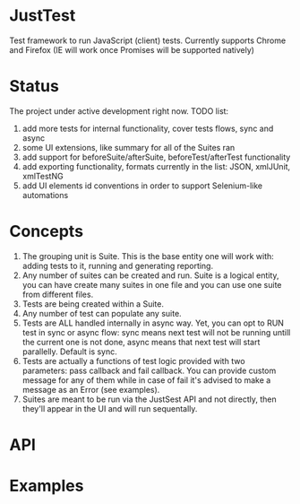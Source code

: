JustTest
========

Test framework to run JavaScript (client) tests. Currently supports Chrome and Firefox (IE will work once Promises will be supported natively)

Status
======

The project under active development right now. TODO list:
1) add more tests for internal functionality, cover tests flows, sync and async
2) some UI extensions, like summary for all of the Suites ran
3) add support for beforeSuite/afterSuite, beforeTest/afterTest functionality
4) add exporting functionality, formats currently in the list: JSON, xmlJUnit, xmlTestNG
5) add UI elements id conventions in order to support Selenium-like automations

Concepts
========

1) The grouping unit is Suite. This is the base entity one will work with: adding tests to it, running and generating reporting.
2) Any number of suites can be created and run. Suite is a logical entity, you can have create many suites in one file and you can use one suite from different files.
3) Tests are being created within a Suite.
4) Any number of test can populate any suite.
5) Tests are ALL handled internally in async way. Yet, you can opt to RUN test in sync or async flow: sync means next test will not be running untill the current one is not done, async means that next test will start parallelly. Default is sync.
6) Tests are actually a functions of test logic provided with two parameters: pass callback and fail callback. You can provide custom message for any of them while in case of fail it's advised to make a message as an Error (see examples).
7) Suites are meant to be run via the JustSest API and not directly, then they'll appear in the UI and will run sequentally.

API
===

Examples
========
